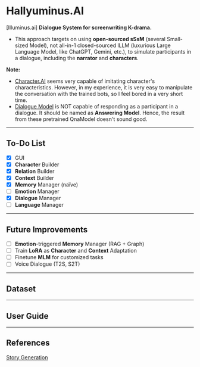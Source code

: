 # Hallyuminus.AI

[Illuminus.ai] **Dialogue System for screenwriting K-drama.**

- This approach targets on using **open-sourced sSsM** (several Small-sized Model), not all-in-1 closed-sourced lLLM (luxurious Large Language Model, like ChatGPT, Gemini, etc.), to simulate participants in a dialogue, including the **narrator** and **characters**.

**Note:** 
- [Character.AI](https://character.ai/) seems very capable of imitating character's characteristics. However, in my experience, it is very easy to manipulate the conversation with the trained bots, so I feel bored in a very short time.
- [Dialogue Model](https://huggingface.co/microsoft/GODEL-v1_1-base-seq2seq) is NOT capable of responding as a participant in a dialogue. It should be named as **Answering Model**. Hence, the result from these pretrained QnaModel doesn't sound good.
--------------------------
## To-Do List

- [x] GUI
- [x] **Character** Builder
- [x] **Relation** Builder
- [x] **Context** Builder
- [x] **Memory** Manager (naïve)
- [ ] **Emotion** Manager
- [x] **Dialogue** Manager
- [ ] **Language** Manager

--------------------------
## Future Improvements

- [ ] **Emotion**-triggered **Memory** Manager (RAG + Graph)
- [ ] Train **LoRA** as **Character** and **Context** Adaptation
- [ ] Finetune **MLM** for customized tasks
- [ ] Voice Dialogue (T2S, S2T)

--------------------------
## Dataset

--------------------------
## User Guide

--------------------------
## References
[Story Generation](https://github.com/yingpengma/Awesome-Story-Generation)
